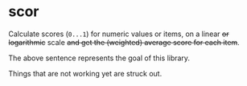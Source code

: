 # scor

Calculate scores (`0...1`) for numeric values or items, on a linear ~~or
logarithmic~~ scale ~~and get the (weighted) average score for each item~~.

The above sentence represents the goal of this library.

Things that are not working yet are struck out.
